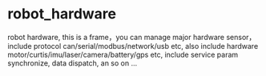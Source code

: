 # robot_hardware
robot hardware,  this is a frame，you can manage major hardware sensor，include protocol can/serial/modbus/network/usb etc, also include hardware motor/curtis/imu/laser/camera/battery/gps etc, include service param synchronize, data dispatch, an so on ... 
